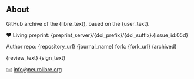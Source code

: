 ## About

GitHub archive of the {libre_text}, based on the {user_text}.

❤️ Living preprint: {preprint_server}/{doi_prefix}/{doi_suffix}.{issue_id:05d}

Author repo: {repository_url}
{journal_name} fork: {fork_url} (archived)

{review_text}
{sign_text}

✉️ info@neurolibre.org